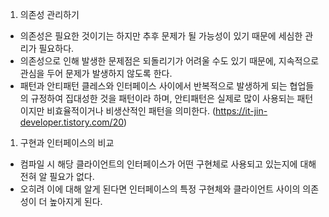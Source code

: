 1. 의존성 관리하기
  - 의존성은 필요한 것이기는 하지만 추후 문제가 될 가능성이 있기 때문에 세심한 관리가 필요하다. 
  - 의존성으로 인해 발생한 문제점은 되돌리기가 어려울 수도 있기 때문에, 지속적으로 관심을 두어 문제가 발생하지 않도록 한다.
  - 패턴과 안티패턴
    클레스와 인터페이스 사이에서 반복적으로 발생하게 되는 협업들의 규정하여 집대성한 것을 패턴이라 하며, 
    안티패턴은 실제로 많이 사용되는 패턴이지만 비효율적이거나 비생산적인 패턴을 의미한다. (https://it-jin-developer.tistory.com/20)

1) 구현과 인터페이스의 비교
  - 컴파일 시 해당 클라이언트의 인터페이스가 어떤 구현체로 사용되고 있는지에 대해 전혀 알 필요가 없다. 
  - 오히려 이에 대해 알게 된다면 인터페이스의 특정 구현체와 클라이언트 사이의 의존성이 더 높아지게 된다.
  
